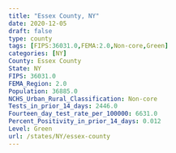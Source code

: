```yaml
---
title: "Essex County, NY"
date: 2020-12-05
draft: false
type: county
tags: [FIPS:36031.0,FEMA:2.0,Non-core,Green]
categories: [NY]
County: Essex County
State: NY
FIPS: 36031.0
FEMA_Region: 2.0
Population: 36885.0
NCHS_Urban_Rural_Classification: Non-core
Tests_in_prior_14_days: 2446.0
Fourteen_day_test_rate_per_100000: 6631.0
Percent_Positivity_in_prior_14_days: 0.012
Level: Green
url: /states/NY/essex-county
---
```




